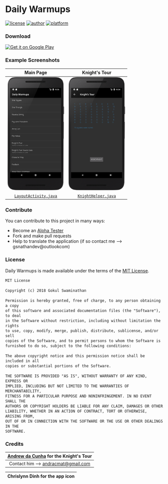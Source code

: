 # Daily Warmups     

[![license](https://img.shields.io/badge/license-MIT-blue.svg?style=flat-square)](https://github.com/JavaCafe01/DailyWarmups/blob/master/LICENSE) [![author](https://img.shields.io/badge/author-Gokul%20Swaminathan-lightgrey.svg?style=flat-square)](https://github.com/JavaCafe01) [![platform](https://img.shields.io/badge/platform-Android-green.svg?style=flat-square)](https://www.android.com/)

### Download

<a href='https://play.google.com/store/apps/details?id=com.gsnathan.dailywarmups&hl=en&pcampaignid=MKT-Other-global-all-co-prtnr-py-PartBadge-Mar2515-1'><img width="250" alt='Get it on Google Play' src='https://play.google.com/intl/en_us/badges/images/generic/en_badge_web_generic.png'/></a>

### Example Screenshots

| Main Page | Knight's Tour |
|:-:|:-:|
| <img src ="./screenshots/layout.png" width="180" height="360"/> | <img src ="./screenshots/knightstour.png" width="180" height="360"/> |
| [`LayoutActivity.java`](https://github.com/JavaCafe01/DailyWarmups/blob/master/app/src/main/java/com/gsnathan/dailywarmups/LayoutActivity.java) | [`KnightHelper.java`](https://github.com/JavaCafe01/DailyWarmups/blob/master/app/src/main/java/com/gsnathan/dailywarmups/KnightHelper.java) | 

### Contribute

You can contribute to this project in many ways:
* Become an [Alpha Tester][beta]
* Fork and make pull requests
* Help to translate the application (if so contact me --> gsnathandev@outlookcom)

### License

Daily Warmups is made available under the terms of the [MIT License][mit].
```
MIT License

Copyright (c) 2018 Gokul Swaminathan

Permission is hereby granted, free of charge, to any person obtaining a copy
of this software and associated documentation files (the "Software"), to deal
in the Software without restriction, including without limitation the rights
to use, copy, modify, merge, publish, distribute, sublicense, and/or sell
copies of the Software, and to permit persons to whom the Software is
furnished to do so, subject to the following conditions:

The above copyright notice and this permission notice shall be included in all
copies or substantial portions of the Software.

THE SOFTWARE IS PROVIDED "AS IS", WITHOUT WARRANTY OF ANY KIND, EXPRESS OR
IMPLIED, INCLUDING BUT NOT LIMITED TO THE WARRANTIES OF MERCHANTABILITY,
FITNESS FOR A PARTICULAR PURPOSE AND NONINFRINGEMENT. IN NO EVENT SHALL THE
AUTHORS OR COPYRIGHT HOLDERS BE LIABLE FOR ANY CLAIM, DAMAGES OR OTHER
LIABILITY, WHETHER IN AN ACTION OF CONTRACT, TORT OR OTHERWISE, ARISING FROM,
OUT OF OR IN CONNECTION WITH THE SOFTWARE OR THE USE OR OTHER DEALINGS IN THE
SOFTWARE.
```

### Credits

|[Andrew da Cunha][user] for the Knight's Tour|
|:-------------------------------------------:|
|Contact him --> andracmat@gmail.com|

|Chrislynn Dinh for the app icon              |
|:-------------------------------------------:|

[mit]: https://opensource.org/licenses/MIT
[beta]: https://play.google.com/apps/testing/com.gsnathan.dailywarmups
[user]: https://github.com/andracmat
